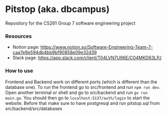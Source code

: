 # Pitstop (aka. dbcampus)
Repository for the CS261 Group 7 software engineering project

### Resources
* Notion page: https://www.notion.so/Software-Engineering-Team-7-caa7e9e594db4bb9bf90858e09e32d39
* Slack page: https://app.slack.com/client/T04LVN7U96E/C04MKD63LPJ

### How to use
Frontend and Backend work on different ports (which is different than the database one). To run the frontend go to src/frontend and run `npm run dev`. Open another terminal or shell and go to src/backend and run `go run main.go`. You should then go to `localhost:5137/auth/login` to start the website. Before that make sure to have postgresql and run pitstop.sql from src/backend/src/databases
